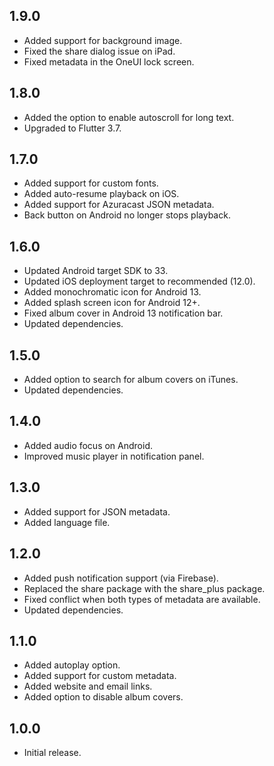 ## 1.9.0

* Added support for background image.
* Fixed the share dialog issue on iPad.
* Fixed metadata in the OneUI lock screen.

## 1.8.0

* Added the option to enable autoscroll for long text.
* Upgraded to Flutter 3.7.

## 1.7.0

* Added support for custom fonts.
* Added auto-resume playback on iOS.
* Added support for Azuracast JSON metadata.
* Back button on Android no longer stops playback.

## 1.6.0

* Updated Android target SDK to 33.
* Updated iOS deployment target to recommended (12.0).
* Added monochromatic icon for Android 13.
* Added splash screen icon for Android 12+.
* Fixed album cover in Android 13 notification bar.
* Updated dependencies.

## 1.5.0

* Added option to search for album covers on iTunes.
* Updated dependencies.

## 1.4.0

* Added audio focus on Android.
* Improved music player in notification panel.

## 1.3.0

* Added support for JSON metadata.
* Added language file.

## 1.2.0

* Added push notification support (via Firebase).
* Replaced the share package with the share_plus package.
* Fixed conflict when both types of metadata are available.
* Updated dependencies.

## 1.1.0

* Added autoplay option.
* Added support for custom metadata.
* Added website and email links.
* Added option to disable album covers.

## 1.0.0

* Initial release.
